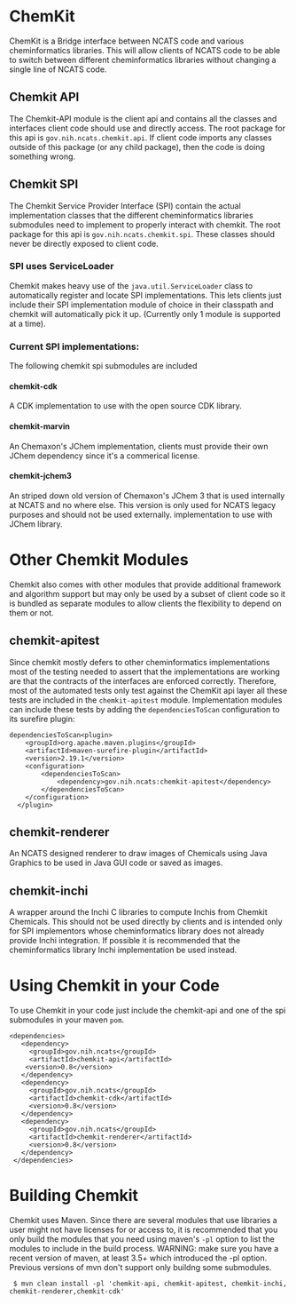 # ChemKit
ChemKit is a Bridge interface between NCATS code and various cheminformatics libraries.  This will allow clients of NCATS code to be able to switch between different cheminformatics libraries without changing a single line of NCATS code.

## Chemkit API
The Chemkit-API module is the client api and contains all the classes and interfaces client code should use and directly access.  The root package for this api is `gov.nih.ncats.chemkit.api`.  If client code imports any classes outside of this package (or any child package), then the code is doing something wrong.

## Chemkit SPI
The Chemkit Service Provider Interface (SPI) contain the actual implementation classes that the different cheminformatics libraries submodules need to implement to properly interact with chemkit.  The root package for this api is `gov.nih.ncats.chemkit.spi`.  These classes should never be directly exposed to client code.

### SPI uses ServiceLoader
Chemkit makes heavy use of the `java.util.ServiceLoader` class to automatically register and locate SPI implementations.  This lets clients just include their SPI implementation module of choice in their classpath and chemkit will automatically pick it up.  (Currently only 1 module is supported at a time).

### Current SPI implementations:
The following chemkit spi submodules are included


#### chemkit-cdk
A CDK implementation to use with the open source CDK library.
#### chemkit-marvin
An Chemaxon's JChem implementation, clients must provide their own JChem dependency since
it's a commerical license. 
  
#### chemkit-jchem3
An striped down old version of Chemaxon's JChem 3 that is used internally at NCATS
and no where else.  This version is only used for NCATS legacy purposes and 
should not be used externally. implementation to use with  JChem library. 
    
    
# Other Chemkit Modules
Chemkit also comes with other modules that provide additional framework and algorithm support
but may only be used by a subset of client code so it is bundled as separate modules 
to allow clients the flexibility to depend on them or not.

## chemkit-apitest
Since chemkit mostly defers to other cheminformatics implementations most of the testing needed
to assert that the implementations are working are that the contracts of the interfaces are enforced correctly.  Therefore, most of the automated tests only test against the ChemKit api layer
all these tests are included in the `chemkit-apitest` module.  Implementation modules
can include these tests by adding the `dependenciesToScan` configuration to its surefire plugin:

    dependenciesToScan<plugin>
        <groupId>org.apache.maven.plugins</groupId>
        <artifactId>maven-surefire-plugin</artifactId>
        <version>2.19.1</version>
        <configuration>
            <dependenciesToScan>
                <dependency>gov.nih.ncats:chemkit-apitest</dependency>
            </dependenciesToScan>
        </configuration>
      </plugin>
      
## chemkit-renderer
An NCATS designed renderer to draw images of Chemicals using Java Graphics to be used 
in Java GUI code or saved as images.
## chemkit-inchi
A wrapper around the Inchi C libraries to compute Inchis from Chemkit Chemicals.  This should 
not be used directly by clients and is intended only for SPI implementors whose
cheminformatics library does not already provide Inchi integration.  If possible it is recommended
that the cheminformatics library Inchi implementation be used instead.
 
# Using Chemkit in your Code
To use Chemkit in your code just include the chemkit-api and one of the spi submodules in your maven `pom`.

    <dependencies>
       <dependency>
         <groupId>gov.nih.ncats</groupId>
         <artifactId>chemkit-api</artifactId>
        <version>0.8</version>
       </dependency>
       <dependency>
         <groupId>gov.nih.ncats</groupId>
         <artifactId>chemkit-cdk</artifactId>
         <version>0.8</version>
       </dependency>
       <dependency>
         <groupId>gov.nih.ncats</groupId>
         <artifactId>chemkit-renderer</artifactId>
         <version>0.8</version>
       </dependency>
     </dependencies>
     
     
# Building Chemkit
 
 Chemkit uses Maven.  Since there are several modules that use libraries a user might not have licenses for or access to, it is recommended that you only build the modules that you need using maven's `-pl` option to list the modules to include in the build process. WARNING: make sure you have a recent version of maven, at least 3.5+ which introduced the -pl option.  Previous versions of mvn don't support only buildng some submodules.
 
     $ mvn clean install -pl 'chemkit-api, chemkit-apitest, chemkit-inchi, chemkit-renderer,chemkit-cdk'
 